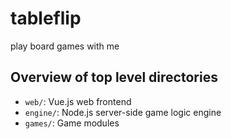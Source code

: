 # tableflip

play board games with me

## Overview of top level directories

- `web/`: Vue.js web frontend
- `engine/`: Node.js server-side game logic engine
- `games/`: Game modules
